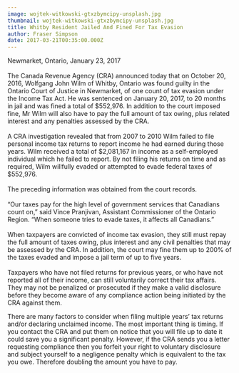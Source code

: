 ```yaml
---
image: wojtek-witkowski-gtxzbymcipy-unsplash.jpg
thumbnail: wojtek-witkowski-gtxzbymcipy-unsplash.jpg
title: Whitby Resident Jailed And Fined For Tax Evasion
author: Fraser Simpson
date: 2017-03-21T00:35:00.000Z
---
```

Newmarket, Ontario, January 23, 2017\
\
The Canada Revenue Agency (CRA) announced today that on October 20, 2016, Wolfgang John Wilm of Whitby, Ontario was found guilty in the Ontario Court of Justice in Newmarket, of one count of tax evasion under the Income Tax Act. He was sentenced on January 20, 2017, to 20 months in jail and was fined a total of $552,976. In addition to the court imposed fine, Mr Wilm will also have to pay the full amount of tax owing, plus related interest and any penalties assessed by the CRA.\
\
A CRA investigation revealed that from 2007 to 2010 Wilm failed to file personal income tax returns to report income he had earned during those years. Wilm received a total of $2,081,167 in income as a self-employed individual which he failed to report. By not filing his returns on time and as required, Wilm willfully evaded or attempted to evade federal taxes of $552,976.\
\
The preceding information was obtained from the court records.\
\
“Our taxes pay for the high level of government services that Canadians count on,” said Vince Pranjivan, Assistant Commissioner of the Ontario Region. “When someone tries to evade taxes, it affects all Canadians.”\
\
When taxpayers are convicted of income tax evasion, they still must repay the full amount of taxes owing, plus interest and any civil penalties that may be assessed by the CRA. In addition, the court may fine them up to 200% of the taxes evaded and impose a jail term of up to five years.\
\
Taxpayers who have not filed returns for previous years, or who have not reported all of their income, can still voluntarily correct their tax affairs. They may not be penalized or prosecuted if they make a valid disclosure before they become aware of any compliance action being initiated by the CRA against them.

There are many factors to consider when filing multiple years’ tax returns and/or declaring unclaimed income. The most important thing is timing. If you contact the CRA and put them on notice that you will file up to date it could save you a significant penalty. However, if the CRA sends you a letter requesting compliance then you forfeit your right to voluntary disclosure and subject yourself to a negligence penalty which is equivalent to the tax you owe. Therefore doubling the amount you have to pay.